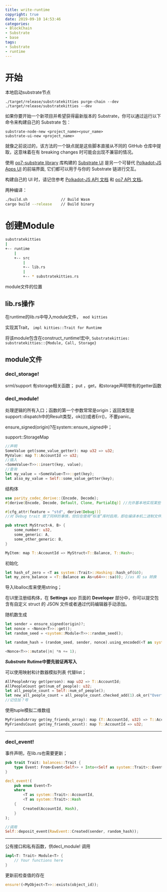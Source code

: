 ```yaml
---
title: write-runtime
copyright: true
date: 2019-09-10 14:53:46
categories:
- BlockChain
- Substrate
- base
tags:
- Substrate
- runtime
---
```


# 开始

本地启动substrate节点

```
./target/release/substratekitties purge-chain --dev
./target/release/substratekitties --dev
```

<!-- more -->

如果你要开始一个新项目并希望获得最新版本的 Substrate，你可以通过运行以下命令来构建自己的 Substrate 包：

```
substrate-node-new <project_name><your_name>
substrate-ui-new <project_name>
```

就像之前说过的，该方法的一个缺点就是这些脚本直接从不同的 GitHub 仓库中提取，这意味着在有 breaking changes 时可能会出现不兼容的情况。

使用 [oo7-substrate library](https://github.com/paritytech/oo7/tree/master/packages/oo7-substrate) 库构建的 [Substrate UI](https://github.com/paritytech/substrate-ui) 是另一个可替代 [Polkadot-JS Apps UI](https://github.com/polkadot-js/apps) 的前端界面, 它们都可以用于与你的 Substrate 链进行交互。

构建自己的 UI 时，请记住参考 [Polkadot-JS API 文档](https://polkadot.js.org/api/) 和 [oo7 API 文档](https://paritytech.github.io/oo7/)。

两种编译：

```bash
./build.sh               // Build Wasm
cargo build --release    // Build binary
```

# 创建Module

```bash
substratekitties
|
+-- runtime
    |
    +-- src
        |
        +-- lib.rs
        |
        +-- * substratekitties.rs
```

module文件的位置

## lib.rs操作

在runtime的lib.rs中导入module文件，` mod kitties`

实现其Trait， `impl kitties::Trait for Runtime`

将该module包含在construct_runtime!宏中, `Substratekitties: substratekitties::{Module, Call, Storage}`

## module文件

### decl_storage!

srml/support 有storage相关函数； put ，get，和storage声明带有的getter函数

### decl_module!

处理逻辑的所有入口；函数的第一个参数常常是origin；返回类型是support::dispatch中的Result类型，ok(())或者Err()，不要panic。

ensure_signed(origin)?在system::ensure_signed中；

support::StorageMap

```Rust
//声明
SomeValue get(some_value_getter): map u32 => u32;
MyValue: map T::AccountId => u32;
//插入
<SomeValue<T>>::insert(key, value);
//查询
let my_value = <SomeValue<T>>::get(key);
let also_my_value = Self::some_value_getter(key);
```

结构体

```rust
use parity_codec_derive::{Encode, Decode};
#[derive(Encode, Decode, Default, Clone, PartialEq)] //允许基本地实现某些 trait

#[cfg_attr(feature = "std", derive(Debug))] 
//对 Debug trait 做了同样的事情，但仅在使用“标准”库时启用，即在编译本机二进制文件而不是 Wasm 的时候。

pub struct MyStruct<A, B> {
    some_number: u32,
    some_generic: A,
    some_other_generic: B,
}

MyItem: map T::AccountId => MyStruct<T::Balance, T::Hash>;
```

初始化

```rust
let hash_of_zero = <T as system::Trait>::Hashing::hash_of(&0);
let my_zero_balance = <T::Balance as As<u64>>::sa(0); //as 和 sa 转换
```

导入liballoc库来使用string；

在UI里注册结构体，在 **Settings** app 页面的 **Developer** 部分中，你可以提交包含有自定义 struct 的 JSON 文件或者通过代码编辑器手动添加。

随机数生成

```rust
let sender = ensure_signed(origin)?;
let nonce = <Nonce<T>>::get();
let random_seed = <system::Module<T>>::random_seed();

let random_hash = (random_seed, sender, nonce).using_encoded(<T as system::Trait>::Hashing::hash);

<Nonce<T>>::mutate(|n| *n += 1);
```

***Substrate* Rutime中要先验证再写入**

可以使用映射和计数器模拟列表 代替list；

```rust
AllPeopleArray get(person): map u32 => T::AccountId;
AllPeopleCount get(num_of_people): u32;
let all_people_count = Self::num_of_people();
let new_all_people_count = all_people_count.checked_add(1).ok_or("Overflow adding a new person")?;
//记住加？号

```

使用tuple模拟二维数组

```rust
MyFriendsArray get(my_friends_array): map (T::AccountId, u32) => T::AccountId;
MyFriendsCount get(my_friends_count): map T::AccountId => u32;

```

------

### decl_event!

事件声明，在lib.rs也需要更新；

```rust
pub trait Trait: balances::Trait {
    type Event: From<Event<Self>> + Into<<Self as system::Trait>::Event>;
}

decl_event!(
    pub enum Event<T>
    where
        <T as system::Trait>::AccountId,
        <T as system::Trait>::Hash
    {
        Created(AccountId, Hash),
    }
);

//调用
Self::deposit_event(RawEvent::Created(sender, random_hash));

```

------

公有接口和私有函数，供decl_module! 调用

```rust
impl<T: Trait> Module<T> {
    // Your functions here
}

```

更新前检查值的存在

```rust
ensure!(<MyObject<T>>::exists(object_id));

```

